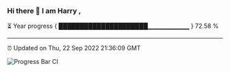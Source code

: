 ### Hi there 👋 I am Harry , 

⏳ Year progress { █████████████████████▁▁▁▁▁▁▁▁▁ } 72.58 %

---

⏰ Updated on Thu, 22 Sep 2022 21:36:09 GMT

![Progress Bar CI](https://github.com/duykhang68/duykhang68/workflows/Progress%20Bar%20CI/badge.svg)
